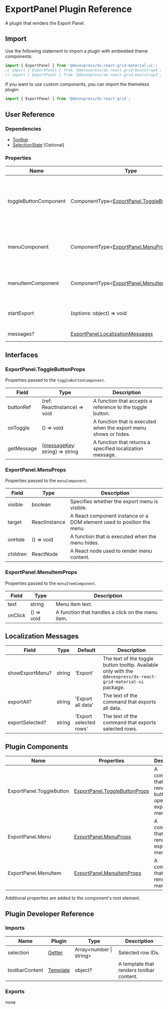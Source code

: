 # ExportPanel Plugin Reference

A plugin that renders the Export Panel.

## Import

Use the following statement to import a plugin with embedded theme components:

```js
import { ExportPanel } from '@devexpress/dx-react-grid-material-ui';
// import { ExportPanel } from '@devexpress/dx-react-grid-bootstrap4';
// import { ExportPanel } from '@devexpress/dx-react-grid-bootstrap3';
```

If you want to use custom components, you can import the themeless plugin:

```js
import { ExportPanel } from '@devexpress/dx-react-grid';
```

## User Reference

### Dependencies

- [Toolbar](toolbar.md)
- [SelectionState](selection-state.md) [Optional]

### Properties

Name | Type | Default | Description
-----|------|---------|------------
toggleButtonComponent | ComponentType&lt;[ExportPanel.ToggleButtonProps](#exportpaneltogglebuttonprops)&gt; | | A component that renders a button that opens the export menu.
menuComponent | ComponentType&lt;[ExportPanel.MenuProps](#exportpanelmenuprops)&gt; | | A component that renders the export menu.
menuItemComponent | ComponentType&lt;[ExportPanel.MenuItemProps](#exportpanelmenuitemprops)&gt; | | A component that renders a menu item.
startExport | (options: object) => void | | A function that initiates the export.
messages? | [ExportPanel.LocalizationMessages](#localization-messages) | | Localization messages.

## Interfaces

### ExportPanel.ToggleButtonProps

Properties passed to the `toggleButtonComponent`.

Field | Type | Description
------|------|------------
buttonRef | (ref: ReactInstance) => void | A function that accepts a reference to the toggle button.
onToggle | () => void | A function that is executed when the export menu shows or hides.
getMessage | ([messageKey](#localization-messages): string) => string | A function that returns a specified localization message.

### ExportPanel.MenuProps

Properties passed to the `menuComponent`.

Field | Type | Description
------|------|------------
visible | boolean | Specifies whether the export menu is visible.
target | ReactInstance | A React component instance or a DOM element used to position the menu.
onHide | () => void | A function that is executed when the menu hides.
children | ReactNode | A React node used to render menu content.

### ExportPanel.MenuItemProps

Properties passed to the `menuItemComponent`.

Field | Type | Description
------|------|------------
text | string | Menu item text.
onClick | () => void | A function that handles a click on the menu item.

## Localization Messages

Field | Type | Default | Description
------|------|---------|------------
showExportMenu? | string | 'Export' | The text of the toggle button tooltip. Available only with the `@devexpress/dx-react-grid-material-ui` package.
exportAll? | string | 'Export all data' | The text of the command that exports all data.
exportSelected? | string | 'Export selected rows' | The text of the command that exports selected rows.

## Plugin Components

Name | Properties | Description
-----|------------|------------
ExportPanel.ToggleButton | [ExportPanel.ToggleButtonProps](#exportpaneltogglebuttonprops) | A component that renders a button that opens the export menu.
ExportPanel.Menu | [ExportPanel.MenuProps](#exportpanelmenuprops) | A component that renders the export menu.
ExportPanel.MenuItem | [ExportPanel.MenuItemProps](#exportpanelmenuitemprops) | A component that renders a menu item.

Additional properties are added to the component's root element.

## Plugin Developer Reference

### Imports

Name | Plugin | Type | Description
-----|--------|------|------------
selection | [Getter](../../../dx-react-core/docs/reference/getter.md) | Array&lt;number &#124; string&gt; | Selected row IDs.
toolbarContent | [Template](../../../dx-react-core/docs/reference/template.md) | object? | A template that renders toolbar content.

### Exports

none
